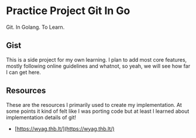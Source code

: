 # Practice Project Git In Go

Git. In Golang. To Learn.

## Gist

This is a side project for my own learning. I plan to add most core features, mostly
following online guidelines and whatnot, so yeah, we will see how far I can get here.

## Resources

These are the resources I primarily used to create my implementation. At some points it
kind of felt like I was porting code but at least I learned about implementation
details of git!

- [https://wyag.thb.lt/](https://wyag.thb.lt/)
